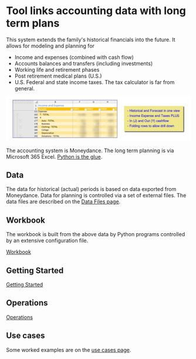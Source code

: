 # Tool links accounting data with long term plans

This system extends the family's historical financials into the future.  It allows for modeling and planning for 

- Income and expenses (combined with cash flow)
- Accounts balances and transfers (including investments)
- Working life and retirement phases
- Post retirement medical plans (U.S.)
- U.S. Federal and state income taxes. The tax calculator is far from general.


![Demo](./images/tgt/iande_top_view.png "Display of the IandE tab")

The accounting system is Moneydance.  The long term planning is via Microsoft 365 Excel. [Python is the glue](./python.md).

## Data

The data for historical (actual) periods is based on data exported from Moneydance. Data for planning is controlled via a set of external files. The data files are described on the [Data Files page](./data_files.md).


## Workbook

The workbook is built from the above data by Python programs controlled by an extensive configuration file.

[Workbook](workbook.md)

## Getting Started

[Getting Started](setup.md)

## Operations

[Operations](operations.md)

## Use cases

Some worked examples are on the [use cases page](./use_cases.md).




